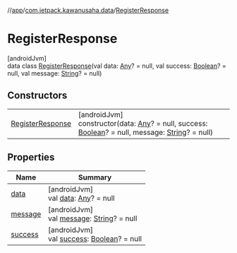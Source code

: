 //[app](../../../index.md)/[com.jetpack.kawanusaha.data](../index.md)/[RegisterResponse](index.md)

# RegisterResponse

[androidJvm]\
data class [RegisterResponse](index.md)(val data: [Any](https://kotlinlang.org/api/latest/jvm/stdlib/kotlin/-any/index.html)? = null, val success: [Boolean](https://kotlinlang.org/api/latest/jvm/stdlib/kotlin/-boolean/index.html)? = null, val message: [String](https://kotlinlang.org/api/latest/jvm/stdlib/kotlin/-string/index.html)? = null)

## Constructors

| | |
|---|---|
| [RegisterResponse](-register-response.md) | [androidJvm]<br>constructor(data: [Any](https://kotlinlang.org/api/latest/jvm/stdlib/kotlin/-any/index.html)? = null, success: [Boolean](https://kotlinlang.org/api/latest/jvm/stdlib/kotlin/-boolean/index.html)? = null, message: [String](https://kotlinlang.org/api/latest/jvm/stdlib/kotlin/-string/index.html)? = null) |

## Properties

| Name | Summary |
|---|---|
| [data](data.md) | [androidJvm]<br>val [data](data.md): [Any](https://kotlinlang.org/api/latest/jvm/stdlib/kotlin/-any/index.html)? = null |
| [message](message.md) | [androidJvm]<br>val [message](message.md): [String](https://kotlinlang.org/api/latest/jvm/stdlib/kotlin/-string/index.html)? = null |
| [success](success.md) | [androidJvm]<br>val [success](success.md): [Boolean](https://kotlinlang.org/api/latest/jvm/stdlib/kotlin/-boolean/index.html)? = null |
